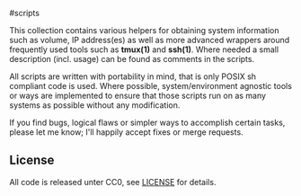 #scripts

This collection contains various helpers for obtaining system information such
as volume, IP address(es) as well as more advanced wrappers around frequently
used tools such as **tmux(1)** and **ssh(1)**. Where needed a small description
(incl. usage) can be found as comments in the scripts.

All scripts are written with portability in mind, that is only POSIX sh
compliant code is used. Where possible, system/environment agnostic tools or
ways are implemented to ensure that those scripts run on as many systems as
possible without any modification.

If you find bugs, logical flaws or simpler ways to accomplish certain tasks,
please let me know; I'll happily accept fixes or merge requests.

## License
All code is released unter CC0, see [LICENSE](LICENSE) for details.
